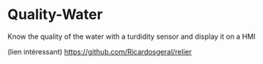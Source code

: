 # Quality-Water
Know the quality of the water with a turdidity sensor and display it on a HMI

(lien intéressant)
https://github.com/Ricardosgeral/relier
